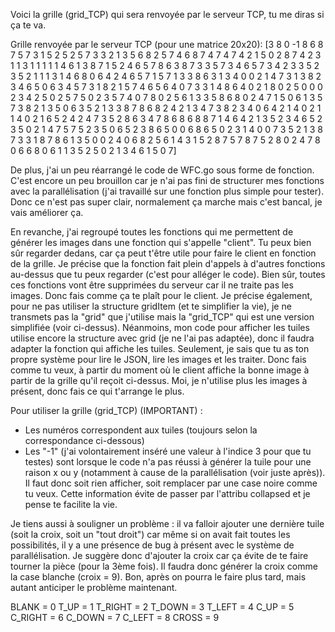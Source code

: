 Voici la grille (grid_TCP) qui sera renvoyée par le serveur TCP, tu me diras si ça te va.

Grille renvoyée par le serveur TCP (pour une matrice 20x20):
[3 8 0 -1 8 6 8 7 5 7 3 1 5 2 5 2 5 7 3 3 2 1 3 5 6 8 2 5 7 4 6 8 7 4 7 4 7 4 2 1 5 0 2 8 7 4 2 3 1 1 3 1 1 1 1 1 4 6 1 3 8 7 1 5 2 4 6 5 7 8 6 3 8 7 3 3 5 7 3 4 6 5 7 3 4 2 3 3 5 2 3 5 2 1 1 1 3 1 4 6 8 0 6 4 2 4 6 5 7 1 5 7 1 3 3 8 6 3 1 3 4 0 0 2 1 4 7 3 1 3 8 2 3 4 6 5 0 6 3 4 5 7 3 1 8 2 1 5 7 4 6 5 6 4 0 7 3 3 1 4 8 6 4 0 2 1 8 0 2 5 0 0 0 2 3 4 2 5 0 2 5 7 5 0 2 3 5 7 4 0 7 8 0 2 5 6 1 3 3 5 8 6 8 0 2 4 7 1 5 0 6 1 3 5 7 3 8 2 1 3 5 0 6 3 5 2 1 3 3 8 7 8 6 8 2 4 2 1 3 4 7 3 8 2 3 4 0 6 4 2 1 4 0 2 1 1 4 0 2 1 6 5 2 4 2 4 7 3 5 2 8 6 3 4 7 8 6 8 6 8 8 7 1 4 6 4 2 1 3 5 2 3 4 6 5 2 3 5 0 2 1 4 7 5 7 5 2 3 5 0 6 5 2 3 8 6 5 0 0 6 8 6 5 0 2 3 1 4 0 0 7 3 5 2 1 3 8 7 3 3 1 8 7 8 6 1 3 5 0 0 2 4 0 6 8 2 5 6 1 4 3 1 5 2 8 7 5 7 8 7 5 2 8 0 2 4 7 8 0 6 6 8 0 6 1 1 3 5 2 5 0 2 1 3 4 6 1 5 0 7]

De plus, j'ai un peu réarrangé le code de WFC.go sous forme de fonction. C'est encore un peu brouillon car je n'ai pas fini de structurer mes fonctions avec la parallélisation (j'ai travaillé sur une fonction plus simple pour tester). Donc ce n'est pas super clair, normalement ça marche mais c'est bancal, je vais améliorer ça.

En revanche, j'ai regroupé toutes les fonctions qui me permettent de générer les images dans une fonction qui s'appelle "client". Tu peux bien sûr regarder dedans, car ça peut t'être utile pour faire le client en fonction de la grille. Je précise que la fonction fait plein d'appels à d'autres fonctions au-dessus que tu peux regarder (c'est pour alléger le code). Bien sûr, toutes ces fonctions vont être supprimées du serveur car il ne traite pas les images. Donc fais comme ça te plaît pour le client. Je précise également, pour ne pas utiliser la structure gridItem (et te simplifier la vie), je ne transmets pas la "grid" que j'utilise mais la "grid_TCP" qui est une version simplifiée (voir ci-dessus). Néanmoins, mon code pour afficher les tuiles utilise encore la structure avec grid (je ne l'ai pas adaptée), donc il faudra adapter la fonction qui affiche les tuiles. Seulement, je sais que tu as ton propre système pour lire le JSON, lire les images et les traiter. Donc fais comme tu veux, à partir du moment où le client affiche la bonne image à partir de la grille qu'il reçoit ci-dessus. Moi, je n'utilise plus les images à présent, donc fais ce qui t'arrange le plus.

Pour utiliser la grille (grid_TCP) (IMPORTANT) :
- Les numéros correspondent aux tuiles (toujours selon la correspondance ci-dessous)
- Les "-1" (j'ai volontairement inséré une valeur à l'indice 3 pour que tu testes) sont lorsque le code n'a pas réussi à générer la tuile pour une raison x ou y (notamment à cause de la parallélisation (voir juste après)). Il faut donc soit rien afficher, soit remplacer par une case noire comme tu veux. Cette information évite de passer par l'attribu collapsed et je pense te facilite la vie.

Je tiens aussi à souligner un problème : il va falloir ajouter une dernière tuile (soit la croix, soit un "tout droit") car même si on avait fait toutes les possibilités, il y a une présence de bug à présent avec le système de parallélisation. Je suggère donc d'ajouter la croix car ça évite de te faire tourner la pièce (pour la 3ème fois). Il faudra donc générer la croix comme la case blanche (croix = 9). Bon, après on pourra le faire plus tard, mais autant anticiper le problème maintenant.

BLANK = 0
T_UP = 1
T_RIGHT = 2
T_DOWN = 3
T_LEFT = 4
C_UP = 5
C_RIGHT = 6
C_DOWN = 7
C_LEFT = 8
CROSS = 9
